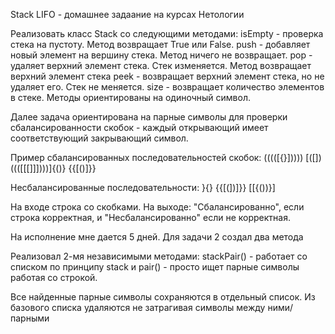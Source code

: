 Stack LIFO - домашнее задаание на курсах Нетологии

Реализовать класс Stack со следующими методами:
isEmpty  - проверка стека на пустоту. Метод возвращает True или False.
push     - добавляет новый элемент на вершину стека. Метод ничего не возвращает.
pop      - удаляет верхний элемент стека. Стек изменяется. Метод возвращает верхний элемент стека
peek     - возвращает верхний элемент стека, но не удаляет его. Стек не меняется.
size     - возвращает количество элементов в стеке.
Методы ориентированы на одиночный символ.

Далее задача ориентирована на парные символы для проверки сбалансированности скобок - каждый открывающий имеет 
соответствующий закрывающий символ.

Пример сбалансированных последовательностей скобок:
(((([{}]))))
[([])((([[[]]])))]{()}
{{[()]}}

Несбалансированные последовательности:
}{}
{{[(])]}}
[[{())}]

На входе строка со скобками.
На выходе: "Сбалансированно", если строка корректная, и "Несбалансированно" если не корректная.

На исполнение мне дается 5 дней.
Для задачи 2 создал два метода

Реализовал 2-мя независимыми методами:
    stackPair() - работает со списком по принципу stack
    и
    pair() - просто ищет парные символы работая со строкой.

Все найденные парные символы сохраняются в отдельный список.
Из базового списка удаляются не затрагивая символы между ними/парными
